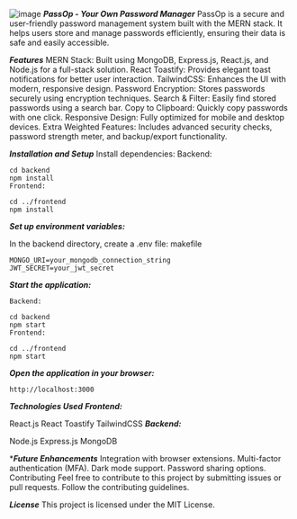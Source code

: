 ![image](https://github.com/user-attachments/assets/ccba746e-9115-4a5d-86ec-9e3421eeee80)
***PassOp - Your Own Password Manager***
PassOp is a secure and user-friendly password management system built with the MERN stack. It helps users store and manage passwords efficiently, ensuring their data is safe and easily accessible.

***Features***
MERN Stack: Built using MongoDB, Express.js, React.js, and Node.js for a full-stack solution.
React Toastify: Provides elegant toast notifications for better user interaction.
TailwindCSS: Enhances the UI with modern, responsive design.
Password Encryption: Stores passwords securely using encryption techniques.
Search & Filter: Easily find stored passwords using a search bar.
Copy to Clipboard: Quickly copy passwords with one click.
Responsive Design: Fully optimized for mobile and desktop devices.
Extra Weighted Features: Includes advanced security checks, password strength meter, and backup/export functionality.

***Installation and Setup***
Install dependencies:
Backend:
```
cd backend
npm install
Frontend:

cd ../frontend
npm install
```

***Set up environment variables:***

In the backend directory, create a .env file:
makefile
````
MONGO_URI=your_mongodb_connection_string
JWT_SECRET=your_jwt_secret
````
***Start the application:***
```
Backend:

cd backend
npm start
Frontend:

cd ../frontend
npm start
```
***Open the application in your browser:***

```
http://localhost:3000
```
***Technologies Used***
***Frontend:***

React.js
React Toastify
TailwindCSS
***Backend:***

Node.js
Express.js
MongoDB


****Future Enhancements***
Integration with browser extensions.
Multi-factor authentication (MFA).
Dark mode support.
Password sharing options.
Contributing
Feel free to contribute to this project by submitting issues or pull requests. Follow the contributing guidelines.

***License***
This project is licensed under the MIT License.

